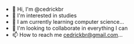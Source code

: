 - 👋 Hi, I'm @cedrickbr
- 👀 I'm interested in studies
- 🌱 I am currently learning computer science...
- 💞️ I'm looking to collaborate in everything I can
- 📫 How to reach me cedrickbr@gmail.com...

<!---
cedrickbr/cedrickbr is a ✨ special ✨ repository because its `README.md` (this file) appears on your GitHub profile.
You can click the Preview link to take a look at your changes.
--->
